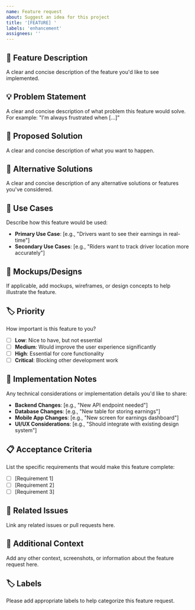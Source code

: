 ```yaml
---
name: Feature request
about: Suggest an idea for this project
title: '[FEATURE] '
labels: 'enhancement'
assignees: ''
---
```


## 🚀 Feature Description
A clear and concise description of the feature you'd like to see implemented.

## 💡 Problem Statement
A clear and concise description of what problem this feature would solve. For example: "I'm always frustrated when [...]"

## 🎯 Proposed Solution
A clear and concise description of what you want to happen.

## 🔄 Alternative Solutions
A clear and concise description of any alternative solutions or features you've considered.

## 📱 Use Cases
Describe how this feature would be used:
- **Primary Use Case**: [e.g., "Drivers want to see their earnings in real-time"]
- **Secondary Use Cases**: [e.g., "Riders want to track driver location more accurately"]

## 🎨 Mockups/Designs
If applicable, add mockups, wireframes, or design concepts to help illustrate the feature.

## 🏷️ Priority
How important is this feature to you?
- [ ] **Low**: Nice to have, but not essential
- [ ] **Medium**: Would improve the user experience significantly
- [ ] **High**: Essential for core functionality
- [ ] **Critical**: Blocking other development work

## 🧪 Implementation Notes
Any technical considerations or implementation details you'd like to share:
- **Backend Changes**: [e.g., "New API endpoint needed"]
- **Database Changes**: [e.g., "New table for storing earnings"]
- **Mobile App Changes**: [e.g., "New screen for earnings dashboard"]
- **UI/UX Considerations**: [e.g., "Should integrate with existing design system"]

## 📋 Acceptance Criteria
List the specific requirements that would make this feature complete:
- [ ] [Requirement 1]
- [ ] [Requirement 2]
- [ ] [Requirement 3]

## 🔗 Related Issues
Link any related issues or pull requests here.

## 📝 Additional Context
Add any other context, screenshots, or information about the feature request here.

## 🏷️ Labels
Please add appropriate labels to help categorize this feature request.
